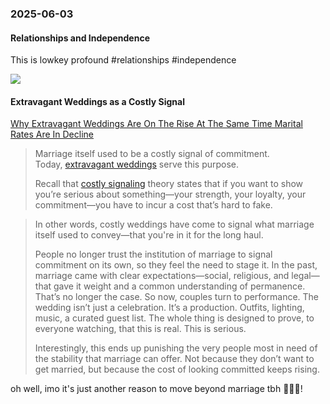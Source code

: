 ### 2025-06-03
#### Relationships and Independence
This is lowkey profound #relationships #independence

![](https://x.com/AmandaAskell/status/1929283353875980792)

#### Extravagant Weddings as a Costly Signal
[Why Extravagant Weddings Are On The Rise At The Same Time Marital Rates Are In Decline](https://www.robkhenderson.com/p/why-extravagant-weddings-are-on-the)

> Marriage itself used to be a costly signal of commitment. Today, [extravagant weddings](https://www.usatoday.com/story/opinion/voices/2023/06/20/wedding-budget-costs-expensive-expectations/70314812007/) serve this purpose.
> 
> Recall that [costly signaling](https://www.robkhenderson.com/p/theres-nothing-wrong-with-signaling) theory states that if you want to show you’re serious about something—your strength, your loyalty, your commitment—you have to incur a cost that’s hard to fake.

> In other words, costly weddings have come to signal what marriage itself used to convey—that you're in it for the long haul.
> 
> People no longer trust the institution of marriage to signal commitment on its own, so they feel the need to stage it. In the past, marriage came with clear expectations—social, religious, and legal—that gave it weight and a common understanding of permanence. That’s no longer the case. So now, couples turn to performance. The wedding isn’t just a celebration. It’s a production. Outfits, lighting, music, a curated guest list. The whole thing is designed to prove, to everyone watching, that this is real. This is serious.
> 
> Interestingly, this ends up punishing the very people most in need of the stability that marriage can offer. Not because they don’t want to get married, but because the cost of looking committed keeps rising.

oh well, imo it's just another reason to move beyond marriage tbh 🤷🏽‍♂️!